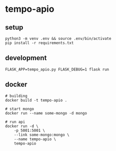 # tempo-apio

## setup

```shell
python3 -m venv .env && source .env/bin/activate
pip install -r requirements.txt
```

## development

```shell
FLASK_APP=tempo_apio.py FLASK_DEBUG=1 flask run
```

## docker

```shell
# building
docker build -t tempo-apio .

# start mongo
docker run --name some-mongo -d mongo

# run api
docker run -d \
    -p 5001:5001 \
    --link some-mongo:mongo \
    --name tempo-apio \
    tempo-apio
```
